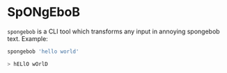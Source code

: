 # SpONgEboB

`spongebob` is a CLI tool which transforms any input in annoying spongebob text. Example:

```sh
spongebob 'hello world'

> hELlO wOrlD
```

